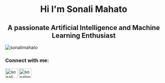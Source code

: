 <h1 align="center">Hi I'm Sonali Mahato</h1>
<h2 align="center">A passionate Artificial Intelligence and Machine Learning Enthusiast</h2>

<p align="left"> <img src="https://komarev.com/ghpvc/?username=sonalimahato&label=Profile%20views&color=0e75b6&style=flat" alt="sonalimahato" /> </p>
<h3 align="left">Connect with me:</h3>
<p align="left">
<a href="https://x.com/Sonali66281" target="blank"><img align="center" src="https://cdn.worldvectorlogo.com/logos/twitter-3.svg" alt="sonali_mahato" height="30" width="40" /></a>
<a href="https://linkedin.com/in/sonali-mahato-33b36828b/" target="blank"><img align="center" src="https://cdn.worldvectorlogo.com/logos/linkedin-icon-3.svg" alt="sonalimahato" height="30" width="40" /></a>
</p>



